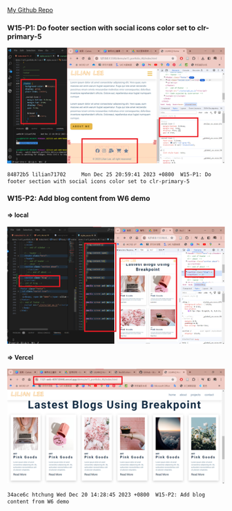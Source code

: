 [My Github Repo](https://github.com/lilian71702/1121-web-409730446)

### W15-P1: Do footer section with social icons color set to clr-primary-5
 
![](w15-p1.png)
 
```
84872b5 lilian71702     Mon Dec 25 20:59:41 2023 +0800  W15-P1: Do footer section with social icons color set to clr-primary-5
```

### W15-P2: Add blog content from W6 demo
 
#### => local
 
![](w15-p2-1.png)
 
#### => Vercel
 
![](w15-p2-2.png)
 
```
34ace6c htchung Wed Dec 20 14:28:45 2023 +0800  W15-P2: Add blog content from W6 demo
```